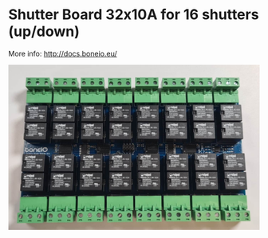 # Shutter Board 32x10A for 16 shutters (up/down)

More info: http://docs.boneio.eu/

![ShutterBoard](.resources/shutter_board_32x10A_v0.1_small.jpg?raw=true)
